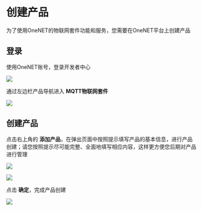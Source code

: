 # 创建产品

为了使用OneNET的物联网套件功能和服务，您需要在OneNET平台上创建产品

## 登录

使用OneNET账号，登录开发者中心

![](/images/MQTTS/开发者中心首页.png)

通过左边栏产品导航进入 **MQTT物联网套件**

![](/images/MQTTS/MQTT物联网套件产品入口.png)


## 创建产品

点击右上角的 **添加产品**，在弹出页面中按照提示填写产品的基本信息，进行产品创建；请您按照提示尽可能完整、全面地填写相应内容，这样更方便您后期对产品进行管理 

![](/images/MQTTS/添加产品.png)

![](/images/MQTTS/产品配置.png)

点击 **确定**，完成产品创建

![](/images/MQTTS/产品列表.png)

